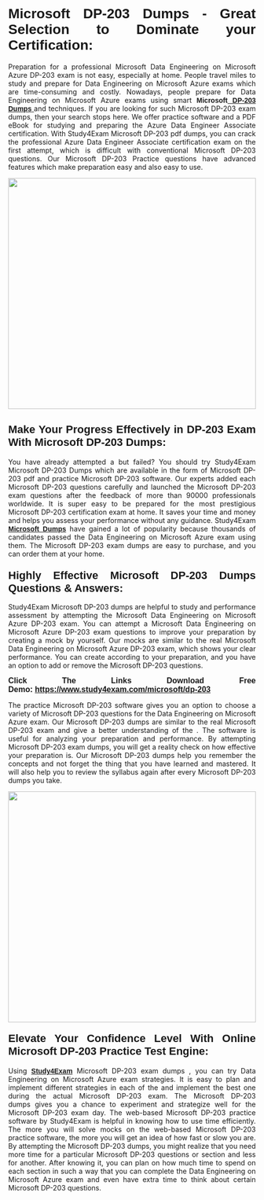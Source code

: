 <h1 style="text-align: justify;"><strong><span style="font-family:Verdana,Geneva,sans-serif;">Microsoft DP-203 Dumps - Great Selection to Dominate your Certification:</span></strong></h1>

<p style="text-align: justify;">Preparation for a professional Microsoft Data Engineering on Microsoft Azure DP-203 exam is not easy, especially at home. People travel miles to study and prepare for Data Engineering on Microsoft Azure exams which are time-consuming and costly. Nowadays, people prepare for Data Engineering on Microsoft Azure exams using smart <span style="font-family:Verdana,Geneva,sans-serif;"><strong>Microsoft<a href="https://www.study4exam.com/microsoft/dp-203-valid-dumps"> DP-203 Dumps</a></strong></span><a href="https://www.study4exam.com/salesforce/user-experience-designer-valid-dumps"> </a>and techniques. If you are looking for such Microsoft DP-203 exam dumps, then your search stops here. We offer practice software and a PDF eBook for studying and preparing the Azure Data Engineer Associate certification. With Study4Exam Microsoft DP-203 pdf dumps, you can crack the professional Azure Data Engineer Associate certification exam on the first attempt, which is difficult with conventional Microsoft DP-203 questions. Our Microsoft DP-203 Practice questions have advanced features which make preparation easy and also easy to use.</p>

<p style="text-align: justify;"><a href="https://www.study4exam.com/microsoft/dp-203"><img alt="" src="https://www.thequestionanswers.com/wp-content/uploads/2022/07/S4E-Cert-Exams-Questions-img-scaled.webp" style="width: 100%; height: 470px;" /></a></p>

<h2 style="text-align: justify;"><span style="font-size:22px;"><strong><span style="font-family:Verdana,Geneva,sans-serif;">Make Your Progress Effectively in DP-203 Exam With Microsoft DP-203 Dumps:</span></strong></span></h2>

<p style="text-align: justify;">You have already attempted a but failed? You should try Study4Exam Microsoft DP-203 Dumps which are available in the form of Microsoft DP-203 pdf and practice Microsoft DP-203 software. Our experts added each Microsoft DP-203 questions carefully and launched the Microsoft DP-203 exam questions after the feedback of more than 90000 professionals worldwide. It is super easy to be prepared for the most prestigious Microsoft DP-203 certification exam at home. It saves your time and money and helps you assess your performance without any guidance. Study4Exam <a href="https://www.study4exam.com/microsoft-exams"><span style="font-family:Verdana,Geneva,sans-serif;"><strong>Microsoft Dumps</strong></span></a> have gained a lot of popularity because thousands of candidates passed the Data Engineering on Microsoft Azure exam using them. The Microsoft DP-203 exam dumps are easy to purchase, and you can order them at your home. </p>

<h3 style="text-align: justify;"><strong><span style="font-size:22px;"><span style="font-family:Verdana,Geneva,sans-serif;">Highly Effective Microsoft DP-203 Dumps Questions & Answers:</span></span></strong></h3>

<p style="text-align: justify;">Study4Exam Microsoft DP-203 dumps are helpful to study and performance assessment by attempting the Microsoft Data Engineering on Microsoft Azure DP-203 exam. You can attempt a Microsoft Data Engineering on Microsoft Azure DP-203 exam questions to improve your preparation by creating a mock by yourself. Our mocks are similar to the real Microsoft Data Engineering on Microsoft Azure DP-203 exam, which shows your clear performance. You can create according to your preparation, and you have an option to add or remove the Microsoft DP-203 questions.</p>

<p style="text-align: justify;"><strong><span style="font-family:Verdana,Geneva,sans-serif;"><span style="font-size:16px;">Click The Links Download Free Demo: <a href="https://www.study4exam.com/microsoft/dp-203">https://www.study4exam.com/microsoft/dp-203</a></span></span></strong></p>

<p style="text-align: justify;">The practice Microsoft DP-203 software gives you an option to choose a variety of Microsoft DP-203 questions for the Data Engineering on Microsoft Azure exam. Our Microsoft DP-203 dumps are similar to the real Microsoft DP-203 exam and give a better understanding of the . The software is useful for analyzing your preparation and performance. By attempting Microsoft DP-203 exam dumps, you will get a reality check on how effective your preparation is. Our Microsoft DP-203 dumps help you remember the concepts and not forget the thing that you have learned and mastered. It will also help you to review the syllabus again after every Microsoft DP-203 dumps you take.</p>

<p style="text-align: justify;"><a href="https://www.study4exam.com/microsoft/dp-203"><img alt="" src="https://www.thequestionanswers.com/wp-content/uploads/2022/07/S4E-Cert-Exams-Questions-Discount-img-scaled.webp" style="width: 100%; height: 470px;" /></a></p>

<h4 style="text-align: justify;"><span style="font-size:22px;"><strong><span style="font-family:Verdana,Geneva,sans-serif;">Elevate Your Confidence Level With Online Microsoft DP-203 Practice Test Engine:</span></strong></span></h4>

<p style="text-align: justify;">Using <a href="https://www.study4exam.com/newsite/"><span style="font-family:Verdana,Geneva,sans-serif;"><strong>Study4Exam</strong></span></a> Microsoft DP-203 exam dumps , you can try Data Engineering on Microsoft Azure exam strategies. It is easy to plan and implement different strategies in each of the and implement the best one during the actual Microsoft DP-203 exam. The Microsoft DP-203 dumps gives you a chance to experiment and strategize well for the Microsoft DP-203 exam day. The web-based Microsoft DP-203 practice software by Study4Exam is helpful in knowing how to use time efficiently. The more you will solve mocks on the web-based Microsoft DP-203 practice software, the more you will get an idea of how fast or slow you are. By attempting the Microsoft DP-203 dumps, you might realize that you need more time for a particular Microsoft DP-203 questions or section and less for another. After knowing it, you can plan on how much time to spend on each section in such a way that you can complete the Data Engineering on Microsoft Azure exam and even have extra time to think about certain Microsoft DP-203 questions. </p>
